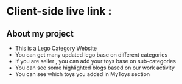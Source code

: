 # Client-side live link : 

## About my project

- This is a Lego Category Website
- You can get many updated lego base on different categories
- If you are seller , you can add your toys base on sub-categories
- You can see some highlighted blogs based on our work activity
- You can see which toys you added in MyToys section